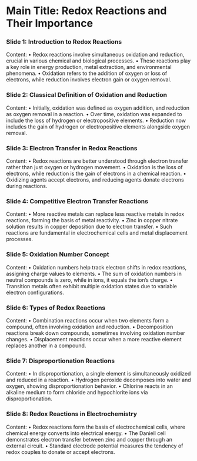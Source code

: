 # Main Title: Redox Reactions and Their Importance

### **Slide 1: Introduction to Redox Reactions**
Content:
• Redox reactions involve simultaneous oxidation and reduction, crucial in various chemical and biological processes.
• These reactions play a key role in energy production, metal extraction, and environmental phenomena.
• Oxidation refers to the addition of oxygen or loss of electrons, while reduction involves electron gain or oxygen removal.

### **Slide 2: Classical Definition of Oxidation and Reduction**
Content:
• Initially, oxidation was defined as oxygen addition, and reduction as oxygen removal in a reaction.
• Over time, oxidation was expanded to include the loss of hydrogen or electropositive elements.
• Reduction now includes the gain of hydrogen or electropositive elements alongside oxygen removal.

### **Slide 3: Electron Transfer in Redox Reactions**
Content:
• Redox reactions are better understood through electron transfer rather than just oxygen or hydrogen movement.
• Oxidation is the loss of electrons, while reduction is the gain of electrons in a chemical reaction.
• Oxidizing agents accept electrons, and reducing agents donate electrons during reactions.

### **Slide 4: Competitive Electron Transfer Reactions**
Content:
• More reactive metals can replace less reactive metals in redox reactions, forming the basis of metal reactivity.
• Zinc in copper nitrate solution results in copper deposition due to electron transfer.
• Such reactions are fundamental in electrochemical cells and metal displacement processes.

### **Slide 5: Oxidation Number Concept**
Content:
• Oxidation numbers help track electron shifts in redox reactions, assigning charge values to elements.
• The sum of oxidation numbers in neutral compounds is zero, while in ions, it equals the ion’s charge.
• Transition metals often exhibit multiple oxidation states due to variable electron configurations.

### **Slide 6: Types of Redox Reactions**
Content:
• Combination reactions occur when two elements form a compound, often involving oxidation and reduction.
• Decomposition reactions break down compounds, sometimes involving oxidation number changes.
• Displacement reactions occur when a more reactive element replaces another in a compound.

### **Slide 7: Disproportionation Reactions**
Content:
• In disproportionation, a single element is simultaneously oxidized and reduced in a reaction.
• Hydrogen peroxide decomposes into water and oxygen, showing disproportionation behavior.
• Chlorine reacts in an alkaline medium to form chloride and hypochlorite ions via disproportionation.

### **Slide 8: Redox Reactions in Electrochemistry**
Content:
• Redox reactions form the basis of electrochemical cells, where chemical energy converts into electrical energy.
• The Daniell cell demonstrates electron transfer between zinc and copper through an external circuit.
• Standard electrode potential measures the tendency of redox couples to donate or accept electrons.
